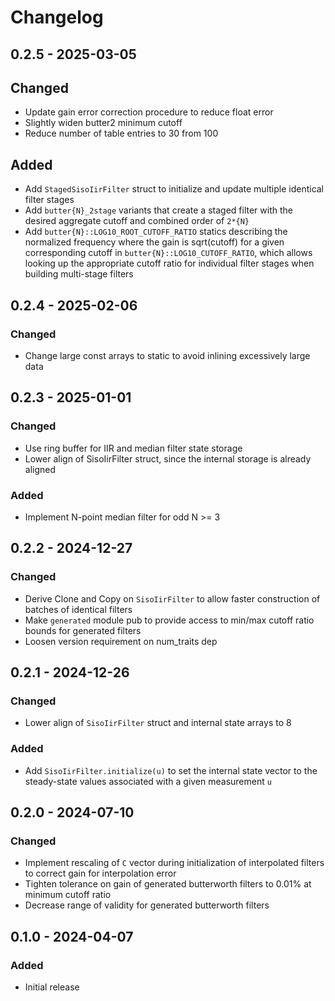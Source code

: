 # Changelog

## 0.2.5 - 2025-03-05

## Changed

* Update gain error correction procedure to reduce float error
* Slightly widen butter2 minimum cutoff
* Reduce number of table entries to 30 from 100

## Added

* Add `StagedSisoIirFilter` struct to initialize and update multiple identical filter stages
* Add `butter{N}_2stage` variants that create a staged filter with the desired aggregate cutoff and combined order of `2*{N}`
* Add `butter{N}::LOG10_ROOT_CUTOFF_RATIO` statics describing the normalized frequency where the gain is sqrt(cutoff) for a given corresponding cutoff in `butter{N}::LOG10_CUTOFF_RATIO`, which allows looking up the appropriate cutoff ratio for individual filter stages when building multi-stage filters

## 0.2.4 - 2025-02-06

### Changed

* Change large const arrays to static to avoid inlining excessively large data

## 0.2.3 - 2025-01-01

### Changed

* Use ring buffer for IIR and median filter state storage
* Lower align of SisoIirFilter struct, since the internal storage is already aligned

### Added

* Implement N-point median filter for odd N >= 3

## 0.2.2 - 2024-12-27

### Changed

* Derive Clone and Copy on `SisoIirFilter` to allow faster construction of batches of identical filters
* Make `generated` module pub to provide access to min/max cutoff ratio bounds for generated filters
* Loosen version requirement on num_traits dep

## 0.2.1 - 2024-12-26

### Changed

* Lower align of `SisoIirFilter` struct and internal state arrays to 8

### Added

* Add `SisoIirFilter.initialize(u)` to set the internal state vector to the steady-state values associated with a given measurement `u`

## 0.2.0 - 2024-07-10

### Changed

* Implement rescaling of `C` vector during initialization of interpolated filters to correct gain for interpolation error
* Tighten tolerance on gain of generated butterworth filters to 0.01% at minimum cutoff ratio
* Decrease range of validity for generated butterworth filters

## 0.1.0 - 2024-04-07

### Added

* Initial release
